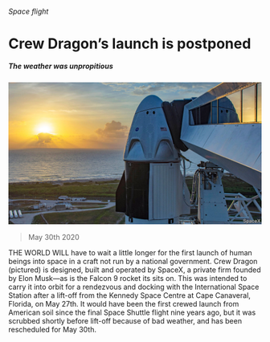 ###### Space flight

# Crew Dragon’s launch is postponed 

##### The weather was unpropitious 

![image](images/20200530_STP001_0.jpg) 

> May 30th 2020 

THE WORLD WILL have to wait a little longer for the first launch of human beings into space in a craft not run by a national government. Crew Dragon (pictured) is designed, built and operated by SpaceX, a private firm founded by Elon Musk—as is the Falcon 9 rocket its sits on. This was intended to carry it into orbit for a rendezvous and docking with the International Space Station after a lift-off from the Kennedy Space Centre at Cape Canaveral, Florida, on May 27th. It would have been the first crewed launch from American soil since the final Space Shuttle flight nine years ago, but it was scrubbed shortly before lift-off because of bad weather, and has been rescheduled for May 30th.

